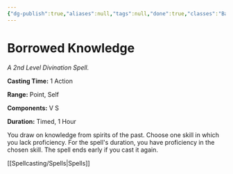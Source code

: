 ```yaml
---
{"dg-publish":true,"aliases":null,"tags":null,"done":true,"classes":"Bard, Cleric, Warlock, Wizard,","spellLevel":2,"school":"Divination","source":"SCC","permalink":"/spells/borrowed-knowledge/","dgHomeLink":false,"dgPassFrontmatter":true}
---
```


# Borrowed Knowledge
*A 2nd Level Divination Spell.*

**Casting Time:** 1 Action

**Range:** Point, Self

**Components:** V S 

**Duration:** Timed, 1 Hour

You draw on knowledge from spirits of the past. Choose one skill in which you lack proficiency. For the spell's duration, you have proficiency in the chosen skill. The spell ends early if you cast it again.

[[Spellcasting/Spells|Spells]]